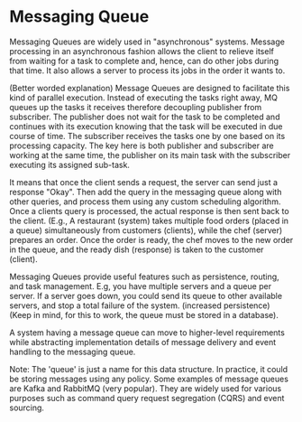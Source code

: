 # Messaging Queue

Messaging Queues are widely used in "asynchronous" systems. 
Message processing in an asynchronous fashion allows the client to relieve itself from waiting for a task to complete and, 
hence, can do other jobs during that time. 
It also allows a server to process its jobs in the order it wants to.

(Better worded explanation)
Message Queues are designed to facilitate this kind of parallel execution.
Instead of executing the tasks right away, MQ queues up the tasks it receives therefore decoupling publisher from subscriber. 
The publisher does not wait for the task to be completed and continues with its execution knowing that the task will be executed in due course of time. 
The subscriber receives the tasks one by one based on its processing capacity. The key here is both publisher and subscriber are working at the same time, the publisher on its main task with the subscriber executing its assigned sub-task.

It means that once the client sends a request, the server can send just a response "Okay".
Then add the query in the messaging queue along with other queries, and process them using any custom scheduling algorithm.
Once a clients query is processed, the actual response is then sent back to the client.
(E.g., A restaurant (system) takes multiple food orders (placed in a queue) simultaneously from customers (clients), while the chef (server) prepares an order. 
Once the order is ready, the chef moves to the new order in the queue, and the ready dish (response) is taken to the customer (client). 

Messaging Queues provide useful features such as persistence, routing, and task management. 
E.g, you have multiple servers and a queue per server.
If a server goes down, you could send its queue to other available servers, and stop a total failure of the system. (increased persistence)
(Keep in mind, for this to work, the queue must be stored in a database).

A system having a message queue can move to higher-level requirements
while abstracting implementation details of message delivery and event handling to the messaging queue.

Note: The 'queue' is just a name for this data structure. 
In practice, it could be storing messages using any policy. 
Some examples of message queues are Kafka and RabbitMQ (very popular). 
They are widely used for various purposes such as command query request segregation (CQRS) and event sourcing.

